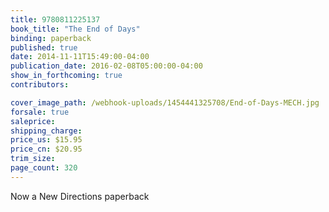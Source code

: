 ```yaml
---
title: 9780811225137
book_title: "The End of Days"
binding: paperback
published: true
date: 2014-11-11T15:49:00-04:00
publication_date: 2016-02-08T05:00:00-04:00
show_in_forthcoming: true
contributors:

cover_image_path: /webhook-uploads/1454441325708/End-of-Days-MECH.jpg
forsale: true
saleprice:
shipping_charge:
price_us: $15.95
price_cn: $20.95
trim_size:
page_count: 320
---
```

Now a New Directions paperback

